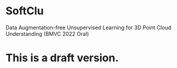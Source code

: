 # SoftClu
Data Augmentation-free Unsupervised Learning for 3D Point Cloud Understanding (BMVC 2022 Oral)
# This is a draft version.
